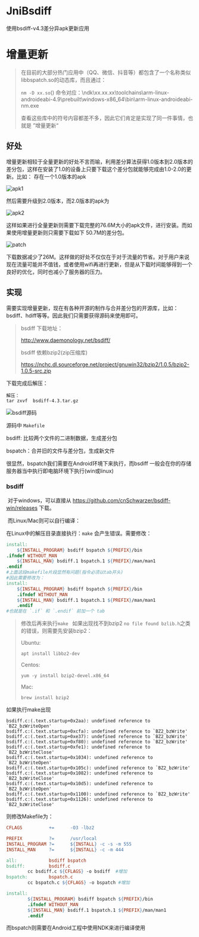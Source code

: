 # JniBsdiff
使用bsdiff-v4.3差分异apk更新应用

# 增量更新

> 在目前的大部分热门应用中（QQ、微信、抖音等）都包含了一个名称类似 libbspatch.so的动态库，而且通过：
>
> ```nm -D xx.so```()
>命令对应：\ndk\xx.xx.xx\toolchains\arm-linux-androideabi-4.9\prebuilt\windows-x86_64\bin\arm-linux-androideabi-nm.exe
>
> 查看这些库中的符号内容都差不多，因此它们肯定是实现了同一件事情，也就是 ”增量更新“



## 好处

​	增量更新相较于全量更新的好处不言而喻，利用差分算法获得1.0版本到2.0版本的差分包，这样在安装了1.0的设备上只要下载这个差分包就能够完成由1.0-2.0的更新。比如：
存在一个1.0版本的apk
	
![apk1](https://user-images.githubusercontent.com/36436771/129043841-37765a70-b879-4cc9-abeb-ef667bc327da.png)

然后需要升级到2.0版本，而2.0版本的apk为
	
![apk2](https://user-images.githubusercontent.com/36436771/129043900-a37e4387-7230-44fd-b238-fd60ca2f5927.png)

这样如果进行全量更新则需要下载完整的76.6M大小的apk文件，进行安装。而如果使用增量更新则只需要下载如下 50.7M的差分包。
	
![patch](https://user-images.githubusercontent.com/36436771/129044854-dfe087dc-b803-49db-9d77-1219bbaf48b5.png)


下载数据减少了26M。这样做的好处不仅仅在于对于流量的节省。对于用户来说现在流量可能并不值钱，或者使用wifi再进行更新，但是从下载时间能够得到一个良好的优化，同时也减小了服务器的压力。

## 实现

​	需要实现增量更新，现在有各种开源的制作与合并差分包的开源库，比如：bsdiff、hdiff等等。因此我们只需要获得源码来使用即可。

> bsdiff 下载地址：
>
> http://www.daemonology.net/bsdiff/
>
> bsdiff 依赖bzip2(zip压缩库)
>
> https://nchc.dl.sourceforge.net/project/gnuwin32/bzip2/1.0.5/bzip2-1.0.5-src.zip

下载完成后解压：

```
解压：
tar zxvf  bsdiff-4.3.tar.gz
```
![bsdiff源码](https://user-images.githubusercontent.com/36436771/129045003-6db0ad33-460c-4be6-9f69-4c112fb40ca6.png)



源码中  `Makefile`

bsdiff: 比较两个文件的二进制数据，生成差分包

bspatch：合并旧的文件与差分包，生成新文件

很显然，bspatch我们需要在Android环境下来执行，而bsdiff 一般会在你的存储服务器当中执行即电脑环境下执行(win或linux)

### bsdiff

​	对于windows，可以直接从 https://github.com/cnSchwarzer/bsdiff-win/releases 下载。

​	而Linux/Mac则可以自行编译：

在Linux中的解压目录直接执行：`make` 会产生错误。需要修改：

```makefile
install:
	${INSTALL_PROGRAM} bsdiff bspatch ${PREFIX}/bin
.ifndef WITHOUT_MAN
	${INSTALL_MAN} bsdiff.1 bspatch.1 ${PREFIX}/man/man1
.endif
#上面这段makefile片段显然有问题(指令必须以tab开头)
#因此需要修改为：
install:
	${INSTALL_PROGRAM} bsdiff bspatch ${PREFIX}/bin
	.ifndef WITHOUT_MAN
	${INSTALL_MAN} bsdiff.1 bspatch.1 ${PREFIX}/man/man1
	.endif
#也就是在 `.if` 和 `.endif` 前加一个 tab
```

> 修改后再来执行`make ` 如果出现找不到bzip2 `no file found bzlib.h`之类的错误，则需要先安装bzip2：
>
> Ubuntu:
>
>  ```apt install libbz2-dev ```
>
> Centos:
>
> ```yum -y install bzip2-devel.x86_64  ```
>
> Mac:
>
> ```brew install bzip2```
>
> <!--install 不知道填什么，可以使用包管理器进行搜索： -->
>
> <!-- apt/yum/brew search bzip2 -->

如果执行make出现

```shell
bsdiff.c:(.text.startup+0x2aa): undefined reference to `BZ2_bzWriteOpen'
bsdiff.c:(.text.startup+0xcfa): undefined reference to `BZ2_bzWrite'
bsdiff.c:(.text.startup+0xe37): undefined reference to `BZ2_bzWrite'
bsdiff.c:(.text.startup+0xf80): undefined reference to `BZ2_bzWrite'
bsdiff.c:(.text.startup+0xfe1): undefined reference to `BZ2_bzWriteClose'
bsdiff.c:(.text.startup+0x1034): undefined reference to `BZ2_bzWriteOpen'
bsdiff.c:(.text.startup+0x105c): undefined reference to `BZ2_bzWrite'
bsdiff.c:(.text.startup+0x1082): undefined reference to `BZ2_bzWriteClose'
bsdiff.c:(.text.startup+0x10d5): undefined reference to `BZ2_bzWriteOpen'
bsdiff.c:(.text.startup+0x1100): undefined reference to `BZ2_bzWrite'
bsdiff.c:(.text.startup+0x1126): undefined reference to `BZ2_bzWriteClose'
```

则修改Makefile为：

```makefile
CFLAGS          +=      -O3 -lbz2

PREFIX          ?=      /usr/local
INSTALL_PROGRAM ?=      ${INSTALL} -c -s -m 555
INSTALL_MAN     ?=      ${INSTALL} -c -m 444

all:            bsdiff bspatch
bsdiff:         bsdiff.c
        cc bsdiff.c ${CFLAGS} -o bsdiff  #增加
bspatch:        bspatch.c
        cc bspatch.c ${CFLAGS} -o bspatch #增加

install:
        ${INSTALL_PROGRAM} bsdiff bspatch ${PREFIX}/bin
        .ifndef WITHOUT_MAN
        ${INSTALL_MAN} bsdiff.1 bspatch.1 ${PREFIX}/man/man1
        .endif
```



而bspatch则需要在Android工程中使用NDK来进行编译使用





